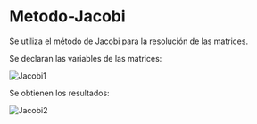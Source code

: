 # Metodo-Jacobi
Se utiliza el método de Jacobi para la resolución de las matrices.

Se declaran las variables de las matrices:

![Jacobi1](https://user-images.githubusercontent.com/108247794/208824498-da735d86-3358-4fc9-852a-0db5bf450cde.png)

Se obtienen los resultados:

![Jacobi2](https://user-images.githubusercontent.com/108247794/208824526-6463f61f-797c-402c-8623-24052a794ca1.png)
